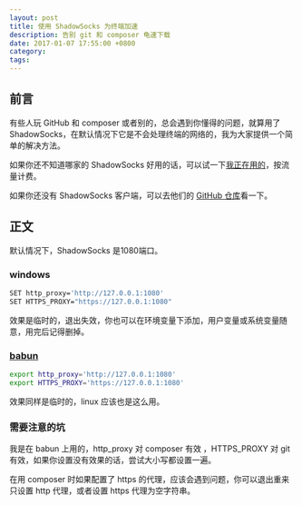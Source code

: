 ```yaml
---
layout: post
title: 使用 ShadowSocks 为终端加速
description: 告别 git 和 composer 龟速下载
date: 2017-01-07 17:55:00 +0800
category:
tags:
---
```


## 前言

有些人玩 GitHub 和 composer 或者别的，总会遇到你懂得的问题，就算用了 ShadowSocks，在默认情况下它是不会处理终端的网络的，我为大家提供一个简单的解决方法。

如果你还不知道哪家的 ShadowSocks 好用的话，可以试一下[我正在用的](http://vpnaff.com/?2289)，按流量计费。

如果你还没有 ShadowSocks 客户端，可以去他们的 [GitHub 仓库](https://github.com/shadowsocks)看一下。

## 正文

默认情况下，ShadowSocks 是1080端口。

### windows

```bash
SET http_proxy='http://127.0.0.1:1080'
SET HTTPS_PROXY="https://127.0.0.1:1080"
```

效果是临时的，退出失效，你也可以在环境变量下添加，用户变量或系统变量随意，用完后记得删掉。

### [babun](https://github.com/babun/babun)

```bash
export http_proxy='http://127.0.0.1:1080'
export HTTPS_PROXY='https://127.0.0.1:1080'
```

效果同样是临时的，linux 应该也是这么用。

### 需要注意的坑

我是在 babun 上用的，http_proxy 对 composer 有效 ，HTTPS_PROXY 对 git 有效，如果你设置没有效果的话，尝试大小写都设置一遍。

在用 composer 时如果配置了 https 的代理，应该会遇到问题，你可以退出重来只设置 http 代理，或者设置 https 代理为空字符串。
